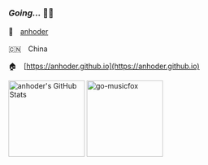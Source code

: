 
### *Going...* 🏃‍♂️

👥　[anhoder](https://anhoder.github.io)

🇨🇳　China

🏠　[https://anhoder.github.io](https://anhoder.github.io)

<div>
  <img height="150em" src="https://github-readme-stats.vercel.app/api?username=anhoder&show_icons=true&layout=compact&count_private=true" alt="anhoder's GitHub Stats"/>
  <img height="150em" src="https://github-readme-stats.vercel.app/api/pin/?username=go-musicfox&repo=go-musicfox" alt="go-musicfox"/>
</div>
